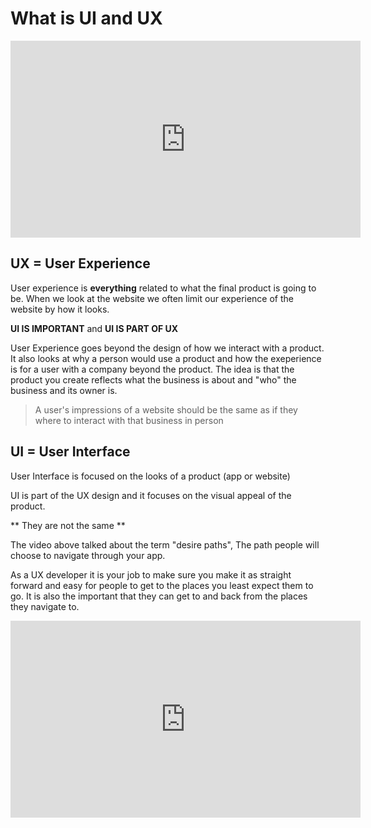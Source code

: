 # What is UI and UX

<iframe width="560" height="315" src="https://www.youtube.com/embed/P9B8PmUR64U" frameborder="0" allow="autoplay; encrypted-media" allowfullscreen></iframe>

## UX = User Experience

User experience is **everything** related to what the final product is going to be.
When we look at the website we often limit our experience of the website by how it looks.

**UI IS IMPORTANT** and **UI IS PART OF UX**

User Experience goes beyond the design of how we interact with a product. It also looks at why a person would use a product and how the exeperience is for a user with a company beyond the product. The idea is that the product you create reflects what the business is about and "who" the business and its owner is.

> A user's impressions of a website should be the same as if they where to interact with that business in person

## UI = User Interface

User Interface is focused on the looks of a product (app or website) 

UI is part of the UX design and it focuses on the visual appeal of the product. 

** They are not the same **

The video above talked about the term "desire paths", The path people will choose to navigate through your app.

As a UX developer it is your job to make sure you make it as straight forward and easy for people to get to the places you least expect them to go. It is also the important that they can get to and back from the places they navigate to.

<iframe width="560" height="315" src="https://www.youtube.com/embed/H4wW68ls44w" frameborder="0" allow="autoplay; encrypted-media" allowfullscreen></iframe>